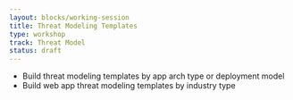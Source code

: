 ```yaml
---
layout: blocks/working-session
title: Threat Modeling Templates
type: workshop
track: Threat Model
status: draft
---
```


- Build threat modeling templates by app arch type or deployment model
- Build web app threat modeling templates by industry type